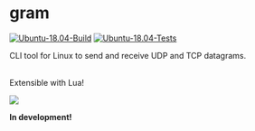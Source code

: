 # gram
[![Ubuntu-18.04-Build](https://github.com/luv4bytes/gram/actions/workflows/Ubuntu-18.04-Build.yml/badge.svg)](https://github.com/luv4bytes/gram/actions/workflows/Ubuntu-18.04-Build.yml)
[![Ubuntu-18.04-Tests](https://github.com/luv4bytes/gram/actions/workflows/Ubuntu-18.04-Tests.yml/badge.svg)](https://github.com/luv4bytes/gram/actions/workflows/Ubuntu-18.04-Tests.yml)

CLI tool for Linux to send and receive UDP and TCP datagrams.
<br><br>

Extensible with Lua!

![](http://www.lua.org/images/lua-language.gif)

**In development!**
